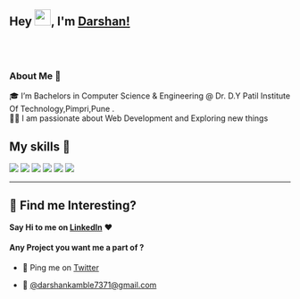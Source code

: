 ## Hey <img src="https://github.com/TheDudeThatCode/TheDudeThatCode/blob/master/Assets/Hi.gif" width="29px">, I'm [Darshan!](https://github.com/darshankamble04) 

<br/><br/>

### About Me 🚀
🎓 I’m Bachelors in Computer Science & Engineering @ Dr. D.Y Patil Institute Of Technology,Pimpri,Pune . </br>
👨‍💻  I am passionate about Web Development and Exploring new things </br>


## My skills 🚀

![](https://img.shields.io/badge/HTML5-E34F26?style=for-the-badge&logo=html5&logoColor=white)
![](https://img.shields.io/badge/CSS3-1572B6?style=for-the-badge&logo=css3&logoColor=white)
![](https://img.shields.io/badge/JavaScript-F7DF1E?style=for-the-badge&logo=javascript&logoColor=black)
![](https://img.shields.io/badge/Markdown-000000?style=for-the-badge&logo=markdown&logoColor=white)
![](https://img.shields.io/badge/React-20232A?style=for-the-badge&logo=react&logoColor=61DAFB)
![](https://img.shields.io/badge/Bootstrap-563D7C?style=for-the-badge&logo=bootstrap&logoColor=white)

<hr/>


## :dart: Find me Interesting? 
**Say Hi to me on [LinkedIn](https://www.linkedin.com/in/darshankamble/)** :heart: 

#### Any Project you want me a part of ?

 - 👀 Ping me on [Twitter](https://twitter.com/darshankamble04)

 - 📧 [@darshankamble7371@gmail.com](mailto:darshankamble7371@gmail.com)
